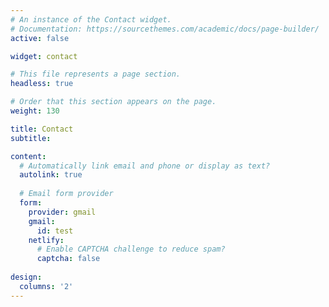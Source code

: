 ```yaml
---
# An instance of the Contact widget.
# Documentation: https://sourcethemes.com/academic/docs/page-builder/
active: false

widget: contact

# This file represents a page section.
headless: true

# Order that this section appears on the page.
weight: 130

title: Contact
subtitle:

content:
  # Automatically link email and phone or display as text?
  autolink: true
  
  # Email form provider
  form:
    provider: gmail
    gmail:
      id: test
    netlify:
      # Enable CAPTCHA challenge to reduce spam?
      captcha: false
  
design:
  columns: '2'
---
```

